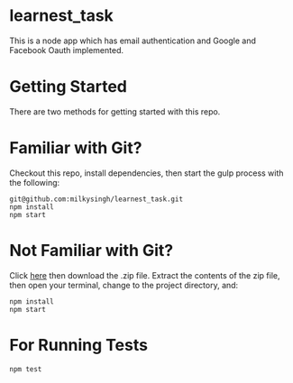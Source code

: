 # learnest_task
This is a node app which has email authentication and Google and Facebook Oauth implemented.
# Getting Started
There are two methods for getting started with this repo.
# Familiar with Git?
Checkout this repo, install dependencies, then start the gulp process with the following:
```
git@github.com:milkysingh/learnest_task.git
npm install
npm start
```
# Not Familiar with Git?
Click [here](https://github.com/milkysingh/learnest_task/archive/master.zip) then download the .zip file. Extract the contents of the zip file, then open your terminal, 
change to the project directory, and:
```
npm install
npm start
```
# For Running Tests
```
npm test
```
